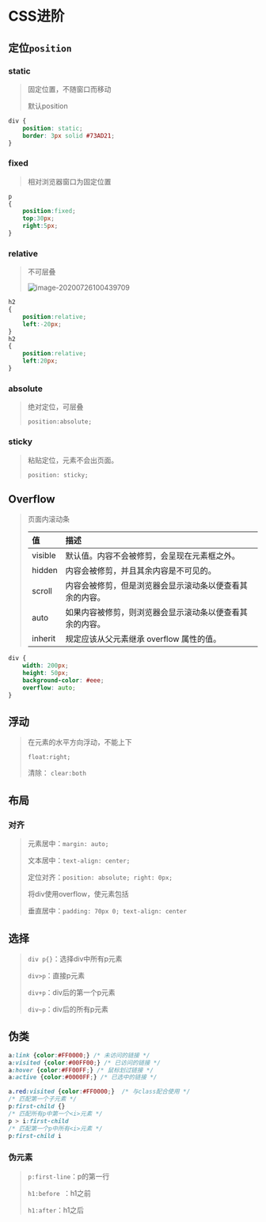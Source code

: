 <!-- 
title: 12-CSS操作
sort: 
--> 
# CSS进阶

## 定位`position`

### static

> 固定位置，不随窗口而移动
>
> 默认position

```css
div {
    position: static;
    border: 3px solid #73AD21;
}
```

### fixed

> 相对浏览器窗口为固定位置

```css
p
{
	position:fixed;
	top:30px;
	right:5px;
}
```

### relative

> 不可层叠
>
> ![image-20200726100439709](https://gitee.com/nmdfzf404/Image-hosting/raw/master/20200726100446.png)

```css
h2
{
    position:relative;
    left:-20px;
}
h2
{
    position:relative;
    left:20px;
}
```

### absolute

> 绝对定位，可层叠
>
> `position:absolute;`

### sticky

> 粘贴定位，元素不会出页面。
>
> `position: sticky;`

## Overflow

> 页面内滚动条
>
> | 值      | 描述                                                     |
> | :------ | :------------------------------------------------------- |
> | visible | 默认值。内容不会被修剪，会呈现在元素框之外。             |
> | hidden  | 内容会被修剪，并且其余内容是不可见的。                   |
> | scroll  | 内容会被修剪，但是浏览器会显示滚动条以便查看其余的内容。 |
> | auto    | 如果内容被修剪，则浏览器会显示滚动条以便查看其余的内容。 |
> | inherit | 规定应该从父元素继承 overflow 属性的值。                 |

```css
div {
    width: 200px;
    height: 50px;
    background-color: #eee;
    overflow: auto;
}
```

## 浮动

> 在元素的水平方向浮动，不能上下
>
> `float:right;`
>
> 清除： `clear:both`

## 布局

### 对齐

> 元素居中：`margin: auto;`
>
> 文本居中：`text-align: center;`
>
> 定位对齐：`position: absolute; right: 0px;`
>
> 将div使用overflow，使元素包括
>
> 垂直居中：`padding: 70px 0; text-align: center`

## 选择

> `div p{}`：选择div中所有p元素
>
> `div>p`：直接p元素
>
> `div+p`：div后的第一个p元素
>
> `div~p`：div后的所有p元素

## 伪类

```css
a:link {color:#FF0000;} /* 未访问的链接 */
a:visited {color:#00FF00;} /* 已访问的链接 */
a:hover {color:#FF00FF;} /* 鼠标划过链接 */
a:active {color:#0000FF;} /* 已选中的链接 */

a.red:visited {color:#FF0000;}	/* 与class配合使用 */
/* 匹配第一个子元素 */
p:first-child {}
/* 匹配所有p中第一个<i>元素 */
p > i:first-child
/* 匹配第一个p中所有<i>元素 */
p:first-child i
```

### 伪元素

> `p:first-line`：p的第一行
>
> `h1:before `：h1之前
>
> `h1:after`：h1之后